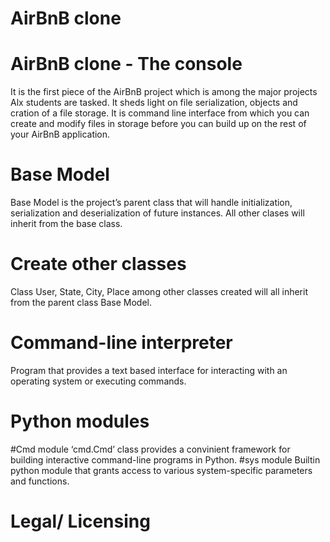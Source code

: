 # AirBnB clone
# AirBnB clone - The console
It is the first piece of the AirBnB project which is among the major projects Alx students are tasked. It sheds light on file serialization, objects and cration of a file storage.
It is command line interface from which you can create and modify files in storage before you can build up on the rest of your AirBnB application.

# Base Model
Base Model is the project’s parent class that will handle initialization, serialization and deserialization of future instances.
All other clases will inherit from the base class.

# Create other classes
Class User, State, City, Place among other classes created will all inherit from the parent class Base Model.

# Command-line interpreter
Program that provides a text based interface for interacting with an operating system or executing commands.

# Python modules
#Cmd module
‘cmd.Cmd’ class provides a convinient framework for building interactive command-line programs in Python.
#sys module
Builtin python module that grants access to various system-specific parameters and functions.

# Legal/ Licensing

